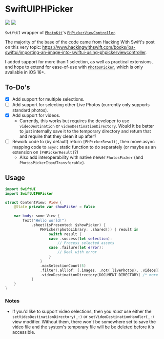 # SwiftUIPHPicker

[![](https://img.shields.io/endpoint?url=https%3A%2F%2Fswiftpackageindex.com%2Fapi%2Fpackages%2Fedonv%2FSwiftUIPHPicker%2Fbadge%3Ftype%3Dswift-versions)](https://swiftpackageindex.com/edonv/SwiftUIPHPicker)
[![](https://img.shields.io/endpoint?url=https%3A%2F%2Fswiftpackageindex.com%2Fapi%2Fpackages%2Fedonv%2FSwiftUIPHPicker%2Fbadge%3Ftype%3Dplatforms)](https://swiftpackageindex.com/edonv/SwiftUIPHPicker)

`SwiftUI` wrapper of [`PhotoKit`](https://developer.apple.com/documentation/photokit)'s [`PHPickerViewController`](https://developer.apple.com/documentation/photokit/phpickerviewcontroller).  

The majority of the base of the code came from Hacking With Swift's post on this very topic: <https://www.hackingwithswift.com/books/ios-swiftui/importing-an-image-into-swiftui-using-phpickerviewcontroller>.

I added support for more than 1 selection, as well as practical extensions, and hope to extend for ease-of-use with [`PhotosPicker`](https://developer.apple.com/documentation/photokit/photospicker), which is only available in iOS 16+.

## To-Do's
- [x] Add support for multiple selections.
- [ ] Add support for selecting other Live Photos (currently only supports standard photos).
- [x] Add support for videos.
  - Currently, this works but requires the developer to use `videoDestination` or `videoDestinationDirectory`. Would it be better to just internally save it to the temporary directory and return that and require that they clean it up after?
- [ ] Rework code to (by default) return `[PHPickerResult]`, then move async mapping code to `async` static function to do separately (or maybe as an extension on `[PHPickerResult]`?)
    - Also add interoperability with native newer `PhotosPicker` (and `PhotosPickerItem`/`Transferable`).

## Usage

```swift
import SwiftUI
import SwiftUIPHPicker

struct ContentView: View {
    @State private var showPicker = false
    
    var body: some View {
        Text("Hello world!")
            .sheet(isPresented: $showPicker) {
                PHPicker(photoLibrary: .shared()) { result in
                    switch result {
                    case .success(let selection):
                        // Process selected assets
                    case .failure(let error):
                        // Deal with error
                    }
                }
                .maxSelectionCount(5)
                .filter(.all(of: [.images, .not(.livePhotos), .videos]))
                .videoDestinationDirectory(DOCUMENT DIRECTORY) /* more code needed for this */
            }
    }
}
```

### Notes

- If you'd like to support video selections, then you *must* use either the `setVideoDestinationDirectory(_:)` or `setVideoDestinationHandler(_:)` view modifier. Without them, there won't be somewhere set to save the video file and the system's temporary file will be be deleted before it's accessible.
